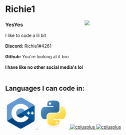 # Richie1
 <img src="https://cdn.discordapp.com/attachments/989031370376507402/1026476030212452382/NicePng_demon-eye-png_7618462.png" align="right" width="250"/>
<h3>YesYes</h3>
I like to code a lil bit 
<br>
<br>
<strong>Discord:</strong> Richie1#4261
<br>
<br>
<strong>Github:</strong> You're looking at it bro
<br>
<br>
<strong>I have like no other social media's lol</strong>
<br>
<br>


<h2>Languages I can code in: </h2>
<a href="https://www.w3schools.com/cpp/" target="_blank"> <img src="https://raw.githubusercontent.com/devicons/devicon/master/icons/cplusplus/cplusplus-original.svg" alt="cplusplus" width="100" height="100"/> </a> <a href="https://www.w3schools.com/cs/" target="_blank">
<a href="https://www.w3schools.com/python/" target="_blank"> <img src="https://raw.githubusercontent.com/devicons/devicon/1119b9f84c0290e0f0b38982099a2bd027a48bf1/icons/python/python-original.svg" alt="cplusplus" width="100" height="100"/> </a> <a href="https://www.w3schools.com/cs/" target="_blank">
 <a href="https://www.w3schools.com/html/" target="_blank"> <img src="https://cdn.jsdelivr.net/gh/devicons/devicon/icons/html5/html5-original-wordmark.svg" alt="cplusplus" width="100" height="100"/> </a> <a href="https://www.w3schools.com/cs/" target="_blank">
 <a href="https://www.w3schools.com/css/" target="_blank"> <img src="https://cdn.jsdelivr.net/gh/devicons/devicon/icons/css3/css3-original-wordmark.svg" alt="cplusplus" width="100" height="100"/> </a> <a href="https://www.w3schools.com/cs/" target="_blank">

